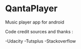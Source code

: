 # QantaPlayer
Music player app for android

Code credit sources and thanks :

-Udacity
-Tutsplus
-Stackoverflow
